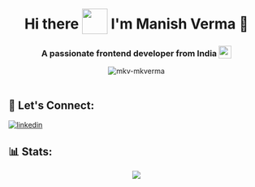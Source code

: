 <h1 align='center'>
  Hi there <img style="vertical-align: -30%" src="https://media.giphy.com/media/KGMzZvWa5su2O5LCVR/giphy.gif" width="50" height="50"> I'm Manish Verma 👨
</h1>

<h3 align='center'>
  A passionate frontend developer from India <img style="vertical-align: bottom" src="https://static.vecteezy.com/system/resources/previews/011/571/519/original/circle-flag-of-india-free-png.png" width="25">
</h3>

<div align='center'>
  <img src="https://komarev.com/ghpvc/?username=mkv-mkverma&label=Profile%20views&color=0e75b6&style=flat" alt="mkv-mkverma" />
</div>
<br/>

## 🔗 Let's Connect:
[![linkedin](https://img.shields.io/badge/LinkedIn-0077B5?style=for-the-badge&logo=linkedin&logoColor=white)](https://www.linkedin.com/in/mkvmkverma/)

## 📊 Stats:
<div align="center"><img src="https://github-readme-stats-mu-dusky.vercel.app/api?username=mkv-mkverma&show_icons=true&theme=radical&count_private=true&include_all_commits=true"&custom_title="My Stats" align = "center"/></div>
<!--
**mkv-mkverma/mkv-mkverma** is a ✨ _special_ ✨ repository because its `README.md` (this file) appears on your GitHub profile.

Here are some ideas to get you started:

- 🔭 I’m currently working on ...
- 🌱 I’m currently learning ...
- 👯 I’m looking to collaborate on ...
- 🤔 I’m looking for help with ...
- 💬 Ask me about ...
- 📫 How to reach me: ...
- 😄 Pronouns: ...
- ⚡ Fun fact: ...
-->
